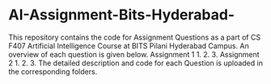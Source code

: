 # AI-Assignment-Bits-Hyderabad-

This repository contains the code for Assignment Questions as a part of CS F407 Artificial Intelligence Course at BITS Pilani Hyderabad Campus. An overview of each question is given below.
Assignment 1
1.
2.
3.
Assignment 2
1.
2.
3.
The detailed description and code for each Question is uploaded in the corresponding folders.
